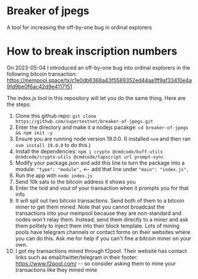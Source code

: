 # Breaker of jpegs
A tool for increasing the off-by-one bug in ordinal explorers

# How to break inscription numbers

On 2023-05-04 I introduced an off-by-one bug into ordinal explorers in the following bitcoin transaction: https://mempool.space/tx/c1e0db6368a43f5589352ed44aa1ff9af33410e4a9fd9be0f6ac42d9e4117151

The index.js tool in this repository will let you do the same thing. Here are the steps:

1. Clone this github repo: `git clone https://github.com/supertestnet/breaker-of-jpegs.git`
2. Enter the directory and make it a nodejs pacakge: `cd breaker-of-jpegs && npm init -y`
3. Ensure you are running node version 19.0.0. (I installed `nvm` and then ran `nvm install 19.0.0` to do this.)
4. Install the dependencies: `npm i crypto @cmdcode/buff-utils @cmdcode/crypto-utils @cmdcode/tapscript url prompt-sync`
5. Modify your package.json and add this line to turn the package into a module: `"type": "module",` <-- add that line under `"main": "index.js",`
6. Run the app with `node index.js`
7. Send 10k sats to the bitcoin address it shows you
8. Enter the txid and vout of your transaction when it prompts you for that info
9. It will spit out two bitcoin transactions. Send both of them to a bitcoin miner to get them mined. Note that you cannot broadcast the transactions into your mempool because they are non-standard and nodes won't relay them. Instead, send them directly to a miner and ask them politely to inject them into their block template. Lots of mining pools have telegram channels or contact forms on their websites where you can do this. Ask me for help if you can't fine a bitcoin miner on your own.
10. I got my transactions mined through f2pool. Their website has contact links such as email/twitter/telegram in their footer: https://www.f2pool.com/ -- so consider asking them to mine your transactions like they mined mine

